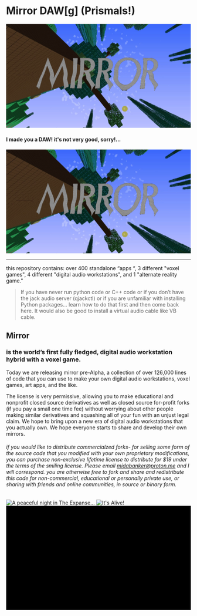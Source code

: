 # Mirror DAW[g] (Prismals!)
![](https://github.com/Mirror-Prismals/Mirror-DAWg-Prismals/blob/main/readme_assets/readme_assets__mirror_thumbnail.png)
#### I made you a DAW! it's not very good, sorry!...

[![Alt text for your video](https://github.com/Mirror-Prismals/Mirror-DAWg-Prismals/blob/main/readme_assets/readme_assets__mirror_thumbnail.png)](https://www.youtube.com/watch?v=8HlmQ209ydM)

---
this repository contains:
over 400 standalone “apps “, 
3 different "voxel games", 
4 different "digital audio workstations", 
and 1 "alternate reality game."

> If you have never run python code or C++ code or if you don’t have the jack audio server  (qjackctl) or if you are unfamiliar with installing Python packages... learn how to do that first and then come back here. It would also be good to install a virtual audio cable like VB cable.

## Mirror 
### is the world’s first fully fledged, digital audio workstation hybrid with a voxel game.

Today we are releasing mirror pre-Alpha, a collection of over 126,000 lines of code that you can use to make your own digital audio workstations, voxel games, art apps, and the like. 

The license is very permissive, allowing you to make educational and nonprofit closed source derivatives as well as closed source for-profit forks (if you pay a small one time fee) without worrying about other people making similar derivatives and squashing all of your fun with an unjust legal claim. We hope to bring upon a new era of digital audio workstations that you actually own. We hope everyone starts to share and develop their own mirrors.

###### if you would like to distribute commercialzed forks- for selling some form of the source code that you modified with your own proprietary modifications, you can purchase non-exclusive lifetime license to distribute for $19 under the terms of the smiling license. Please email midabanker@proton.me and I will correspond. you are otherwise free to fork and share and redistribute this code for non-commercial, educational or personally private use, or sharing with friends and online communities, in source or binary form.

![A peaceful night in The Expanse...](https://github.com/Mirror-Prismals/Mirror-DAWg-Prismals/blob/main/readme_assets/readme_assets__prismals_game.gif)
![It's Alive!](https://github.com/Mirror-Prismals/Mirror-DAWg-Prismals/blob/main/readme_assets/readme_assets__dawguxz.gif)
![Afraid of shapes? This will terrify you.](https://github.com/Mirror-Prismals/Mirror-DAWg-Prismals/blob/main/readme_assets/readme_assets__hydrogel_game.gif)
